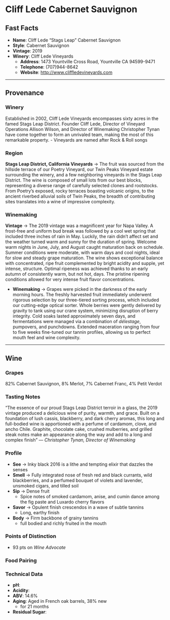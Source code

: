 # Cliff Lede Cabernet Sauvignon
## Fast Facts

- **Name**: Cliff Lede “Stags Leap” Cabernet Sauvignon
- **Style**: Cabernet Sauvignon
- **Vintage**: 2019
- **Winery**: Cliff Lede Vineyards
	- **Address**: 1473 Yountville Cross Road, Yountville CA 94599-9471
	- **Telephone**: (707)944-8642
	- **Website**: http://www.cliffledevineyards.com
- - - -
## Provenance
### Winery
Established in 2002, Cliff Lede Vineyards encompasses sixty acres in the famed Stags Leap District. Founder Cliff Lede, Director of Vineyard Operations Allison Wilson, and Director of Winemaking Christopher Tynan have come together to form an unrivaled team, making the most of this remarkable property.
         - Vineyards are named after Rock & Roll songs
### Region
**Stags Leap District, California**
**Vineyards**  → The fruit was sourced from the hillside terrace of our Poetry Vineyard, our Twin Peaks Vineyard estate surrounding the winery, and a few neighboring vineyards in the Stags Leap District. The wine is composed of small lots from our best blocks, representing a diverse range of carefully selected clones and rootstocks. From Poetry’s exposed, rocky terraces boasting volcanic origins, to the ancient riverbed alluvial soils of Twin Peaks, the breadth of contributing sites translates into a wine of impressive complexity.

### Winemaking 
**Vintage** → The 2019 vintage was a magnificent year for Napa Valley. A frost-free and uniform bud break was followed by a cool wet spring that included three inches of rain in May. Luckily, the rain didn’t affect set and the weather turned warm and sunny for the duration of spring. Welcome warm nights in June, July, and August caught maturation back on schedule. Summer conditions were moderate, with warm days and cool nights, ideal for slow and steady grape maturation. The wine shows exceptional balance with concentrated, ripe fruit complemented by bright acidity and supple, yet intense, structure. Optimal ripeness was achieved thanks to an early autumn of consistently warm, but not hot, days. The pristine ripening conditions allowed for very intense fruit flavor concentrations.
- **Winemaking** → Grapes were picked in the darkness of the early morning hours. The freshly harvested fruit immediately underwent rigorous selection by our three-tiered sorting process, which included our cutting-edge optical sorter. Whole berries were gently delivered by gravity to tank using our crane system, minimizing disruption of berry integrity. Cold soaks lasted approximately seven days, and fermentations were managed via a combination of *délestage*, pumpovers, and punchdowns. Extended maceration ranging from four to five weeks fine-tuned our tannin profiles, allowing us to perfect mouth feel and wine complexity.
- - - -
## Wine
### Grapes
82% Cabernet Sauvignon, 8% Merlot, 7% Cabernet Franc, 4% Petit Verdot
### Tasting Notes
“The essence of our proud Stags Leap District terroir in a glass, the 2019 vintage produced a delicious wine of purity, warmth, and grace. Built on a foundation of lush cassis, blackberry, and dark cherry aromas, this long and full-bodied wine is apportioned with a perfume of cardamom, clove, and ancho Chile. Graphite, chocolate cake, crushed mulberries, and grilled steak notes make an appearance along the way and add to a long and complex finish” — *Christopher Tynan, Director of Winemaking*
### Profile 
- **See** →  Inky black 2016 is a lithe and tempting elixir that dazzles the senses
- **Smell** → Fully integrated nose of fresh red and black currants, wild blackberries, and a perfumed bouquet of violets and lavender, unsmoked cigars, and tilled soil
- **Sip** → Dense fruit
	- Spice notes of smoked cardamom, anise, and cumin dance among the fig paste and Luxardo cherry flavors
- **Savor** → Opulent finish crescendos in a wave of subtle tannins
	- Long, earthy finish
- **Body** → Firm backbone of grainy tannins
	- full bodied and richly fruited in the mouth
### Points of Distinction
- 93 pts on *Wine Advocate*
### Food Pairing
### Technical Data
- **pH**: 
- **Acidity**: 
- **ABV**: 14.6%
- **Aging**: Aged in French oak barrels, 38% new 
	- for 21 months
- **Residual Sugar**: 
